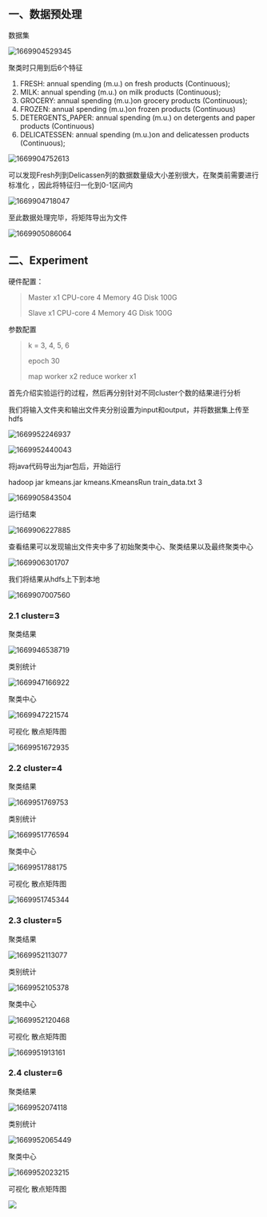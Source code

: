 ## 一、数据预处理

数据集

![1669904529345](course-report.assets/1669904529345.png)



聚类时只用到后6个特征

1) FRESH: annual spending (m.u.) on fresh products (Continuous);
2) MILK: annual spending (m.u.) on milk products (Continuous);
3) GROCERY: annual spending (m.u.)on grocery products (Continuous);
4) FROZEN: annual spending (m.u.)on frozen products (Continuous)
5) DETERGENTS_PAPER: annual spending (m.u.) on detergents and paper products (Continuous)
6) DELICATESSEN: annual spending (m.u.)on and delicatessen products (Continuous); 

![1669904752613](course-report.assets/1669904752613.png)

 

可以发现Fresh列到Delicassen列的数据数量级大小差别很大，在聚类前需要进行标准化 ，因此将特征归一化到0-1区间内

![1669904718047](course-report.assets/1669904718047.png)



至此数据处理完毕，将矩阵导出为文件

![1669905086064](course-report.assets/1669905086064.png)



## 二、Experiment

硬件配置：

> Master x1  CPU-core 4  Memory 4G Disk 100G
>
> Slave    x1  CPU-core 4  Memory 4G Disk 100G

参数配置

> k = 3, 4, 5, 6
>
> epoch 30
>
> map worker x2  reduce worker x1



首先介绍实验运行的过程，然后再分别针对不同cluster个数的结果进行分析



我们将输入文件夹和输出文件夹分别设置为input和output，并将数据集上传至hdfs

![1669952246937](course-report.assets/1669952246937.png)



![1669952440043](course-report.assets/1669952440043.png)



将java代码导出为jar包后，开始运行

hadoop jar kmeans.jar kmeans.KmeansRun train_data.txt 3 

![1669905843504](course-report.assets/1669905843504.png)



运行结束

![1669906227885](course-report.assets/1669906227885.png)



查看结果可以发现输出文件夹中多了初始聚类中心、聚类结果以及最终聚类中心

![1669906301707](course-report.assets/1669906301707.png)



我们将结果从hdfs上下到本地

![1669907007560](course-report.assets/1669907007560.png)



### 2.1 cluster=3

聚类结果

![1669946538719](course-report.assets/1669946538719.png)

类别统计

![1669947166922](course-report.assets/1669947166922.png)

聚类中心

![1669947221574](course-report.assets/1669947221574.png)

可视化 散点矩阵图

![1669951672935](course-report.assets/1669951672935.png)



### 2.2 cluster=4

聚类结果

![1669951769753](course-report.assets/1669951769753.png)

类别统计

![1669951776594](course-report.assets/1669951776594.png)

聚类中心

![1669951788175](course-report.assets/1669951788175.png)

可视化 散点矩阵图

![1669951745344](course-report.assets/1669951745344.png)



### 2.3 cluster=5

聚类结果

![1669952113077](course-report.assets/1669952113077.png)

类别统计

![1669952105378](course-report.assets/1669952105378.png)

聚类中心

![1669952120468](course-report.assets/1669952120468.png)

可视化 散点矩阵图

![1669951913161](course-report.assets/1669951913161.png)



### 2.4 cluster=6

聚类结果

![1669952074118](course-report.assets/1669952074118.png)

类别统计

![1669952065449](course-report.assets/1669952065449.png)

聚类中心

![1669952023215](course-report.assets/1669952023215.png)

可视化 散点矩阵图

![](course-report.assets/1669952057897.png)

